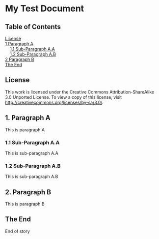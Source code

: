 # My Test Document

## Table of Contents

[License](#license)  
[1 Paragraph A](#1-paragraph-a)  
&nbsp;&nbsp;&nbsp;&nbsp;[1.1 Sub-Paragraph A.A](#11-sub-paragraph-a-a)  
&nbsp;&nbsp;&nbsp;&nbsp;[1.2 Sub-Paragraph A.B](#12-sub-paragraph-a-b)  
[2 Paragraph B](#2-paragraph-b)  
[The End](#the-end)

## License

This work is licensed under the Creative Commons Attribution-ShareAlike 3.0 Unported License. To view a copy of this license, visit http://creativecommons.org/licenses/by-sa/3.0/.

## 1. Paragraph A

This is paragraph A

### 1.1 Sub-Paragraph A.A

This is sub-paragraph A.A

### 1.2 Sub-Paragraph A.B

This is sub-paragraph A.B
  
## 2. Paragraph B

This is paragraph B

## The End

End of story

